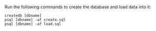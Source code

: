 Run the following commands to create the database and load data into it:

```
createdb [dbname]
psql [dbname] -af create.sql
psql [dbname] -af load.sql
```
